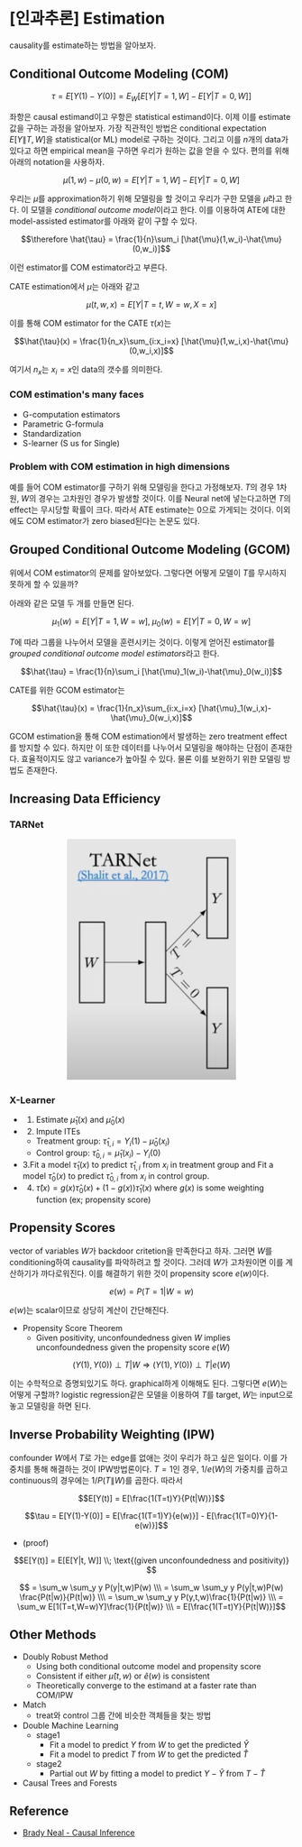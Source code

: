 # [인과추론] Estimation


causality를 estimate하는 방법을 알아보자.

<!--more-->

## Conditional Outcome Modeling (COM)

$$\tau = E[Y(1) - Y(0)]=E_W [E[Y|T=1,W]-E[Y|T=0,W]]$$

좌항은 causal estimand이고 우항은 statistical estimand이다. 이제 이를 estimate값을 구하는 과정을 알아보자. 가장 직관적인 방법은 conditional expectation $E[Y\|T,W]$을 statistical(or ML) model로 구하는 것이다. 그리고 이를 $n$개의 data가 있다고 하면 empirical mean을 구하면 우리가 원하는 값을 얻을 수 있다. 편의를 위해 아래의 notation을 사용하자.

$$\mu(1,w) - \mu(0,w) = E[Y|T=1,W]-E[Y|T=0,W]$$

우리는 $\mu$를 approximation하기 위해 모델링을 할 것이고 우리가 구한 모델을 $\hat{\mu}$라고 한다. 이 모델을 *conditional outcome model*이라고 한다. 이를 이용하여 ATE에 대한 model-assisted estimator를 아래와 같이 구할 수 있다.

$$\therefore \hat{\tau} = \frac{1}{n}\sum_i [\hat{\mu}(1,w_i)-\hat{\mu}(0,w_i)]$$

이런 estimator를 COM estimator라고 부른다.

CATE estimation에서 $\mu$는 아래와 같고

$$\mu(t,w,x) = E[Y|T=t, W=w, X=x]$$

이를 통해 COM estimator for the CATE $\tau(x)$는

$$\hat{\tau}(x) = \frac{1}{n_x}\sum_{i:x_i=x} [\hat{\mu}(1,w_i,x)-\hat{\mu}(0,w_i,x)]$$

여기서 $n_x$는 $x_i = x$인 data의 갯수를 의미한다.

### COM estimation's many faces
- G-computation estimators
- Parametric G-formula
- Standardization
- S-learner (S us for Single)

### Problem with COM estimation in high dimensions
예를 들어 COM estimator를 구하기 위해 모델링을 한다고 가정해보자. $T$의 경우 1차원, $W$의 경우는 고차원인 경우가 발생할 것이다. 이를 Neural net에 넣는다고하면 $T$의 effect는 무시당할 확률이 크다. 따라서 ATE estimate는 0으로 가게되는 것이다. 이외에도 COM estimator가 zero biased된다는 논문도 있다. 

## Grouped Conditional Outcome Modeling (GCOM)
위에서 COM estimator의 문제를 알아보았다. 그렇다면 어떻게 모델이 $T$를 무시하지 못하게 할 수 있을까?

아래와 같은 모델 두 개를 만들면 된다.

$$\mu_1 (w) = E[Y|T=1,W=w],\;\mu_0 (w) = E[Y|T=0,W=w]$$

$T$에 따라 그룹을 나누어서 모델을 훈련시키는 것이다. 이렇게 얻어진 estimator를 *grouped conditional outcome model estimators*라고 한다.

$$\hat{\tau} = \frac{1}{n}\sum_i [\hat{\mu}_1(w_i)-\hat{\mu}_0(w_i)]$$

CATE를 위한 GCOM estimator는

$$\hat{\tau}(x) = \frac{1}{n_x}\sum_{i:x_i=x} [\hat{\mu}_1(w_i,x)-\hat{\mu}_0(w_i,x)]$$

GCOM estimation을 통해 COM estimation에서 발생하는 zero treatment effect를 방지할 수 있다. 하지만 이 또한 데이터를 나누어서 모델링을 해야하는 단점이 존재한다. 효율적이지도 않고 variance가 높아질 수 있다. 물론 이를 보완하기 위한 모델링 방법도 존재한다.

## Increasing Data Efficiency
### TARNet
<center>
    <img src="https://github.com/minsoo9506/blog/blob/master/static/blog-imgs/Lec_06_01.PNG?raw=true"  width="300">
</center>

### X-Learner

- 1. Estimate $\hat{\mu}_1(x)$ and $\hat{\mu}_0(x)$
- 2. Impute ITEs
  - Treatment group: $\hat{\tau}_{1,i}=Y_i(1) - \hat{\mu}_0 (x_i)$
  - Control group: $\hat{\tau}_{0,i}=\hat{\mu}_1 (x_i) - Y_i(0)$ 
- 3.Fit a model $\hat{\tau}_1(x)$ to predict $\hat{\tau}_{1,i}$ from $x_i$ in treatment group and Fit a model $\hat{\tau}_0(x)$ to predict $\hat{\tau}_{0,i}$ from $x_i$ in control group.
- 4. $\hat{\tau}(x) = g(x)\hat{\tau}_0(x) + (1-g(x))\hat{\tau}_1(x)$ where $g(x)$ is some weighting function (ex; propensity score)

## Propensity Scores
vector of variables $W$가 backdoor critetion을 만족한다고 하자. 그러면 $W$를 conditioning하여 causality를 파악하려고 할 것이다. 그러데 $W$가 고차원이면 이를 계산하기가 까다로워진다. 이를 해결하기 위한 것이 propensity score $e(w)$이다.

$$e(w) = P(T=1|W=w)$$

$e(w)$는 scalar이므로 상당히 계산이 간단해진다.

- Propensity Score Theorem
  - Given positivity, unconfoundedness given $W$ implies unconfoundedness given the propensity score $e(W)$

$$(Y(1),Y(0))\perp T | W \Rightarrow (Y(1),Y(0))\perp T | e(W)$$

이는 수학적으로 증명되있기도 하다. graphical하게 이해해도 된다. 그렇다면 $e(W)$는 어떻게 구할까? logistic regression같은 모델을 이용하여 $T$를 target, $W$는 input으로 놓고 모델링을 하면 된다.

## Inverse Probability Weighting (IPW)
confounder $W$에서 $T$로 가는 edge를 없애는 것이 우리가 하고 싶은 일이다. 이를 가중치를 통해 해결하는 것이 IPW방법론이다. $T=1$인 경우, $1/e(W)$의 가중치를 곱하고 continuous의 경우에는 $1/P(T\|W)$를 곱한다. 따라서

$$E[Y(t)] = E[\frac{1(T=t)Y}{P(t|W)}]$$

$$\tau = E[Y(1)-Y(0)] = E[\frac{1(T=1)Y}{e(w)}] - E[\frac{1(T=0)Y}{1-e(w)}]$$

- (proof)

$$E[Y(t)] = E[E[Y|t, W]] \\; \text{(given unconfoundedness and positivity)} $$

$$ = \sum_w \sum_y y P(y|t,w)P(w) \\\ = \sum_w \sum_y y P(y|t,w)P(w) \frac{P(t|w)}{P(t|w)} \\\ = \sum_w \sum_y y P(y,t,w)\frac{1}{P(t|w)} \\\ = \sum_w E[1(T=t,W=w)Y]\frac{1}{P(t|w)} \\\ = E[\frac{1(T=t)Y}{P(t|W)}]$$

## Other Methods
- Doubly Robust Method
  - Using both conditional outcome model and propensity score
  - Consistent if either $\hat{\mu}(t,w)$ or $\hat{e}(w)$ is consistent
  - Theoretically converge to the estimand at a faster rate than COM/IPW
- Match
  - treat와 control 그룹 간에 비슷한 객체들을 찾는 방법
- Double Machine Learning
  - stage1
    - Fit a model to predict $Y$ from $W$ to get the predicted $\hat{Y}$
    - Fit a model to predict $T$ from $W$ to get the predicted $\hat{T}$
  - stage2
    - Partial out $W$ by fitting a model to predict $Y-\hat{Y}$ from $T-\hat{T}$
- Causal Trees and Forests

## Reference
- [Brady Neal - Causal Inference](https://www.youtube.com/watch?v=_Wr4cWr_ZjU&list=PLoazKTcS0RzZ1SUgeOgc6SWt51gfT80N0&index=6)
